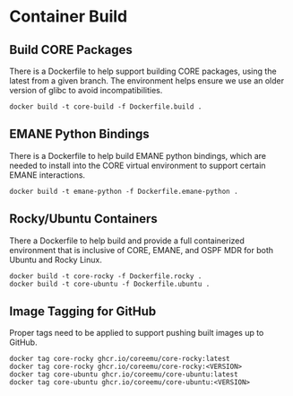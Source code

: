 # Container Build

## Build CORE Packages

There is a Dockerfile to help support building CORE packages, using
the latest from a given branch. The environment helps ensure we use an older
version of glibc to avoid incompatibilities.

```shell
docker build -t core-build -f Dockerfile.build .
```

## EMANE Python Bindings

There is a Dockerfile to help build EMANE python bindings, which are needed to install
into the CORE virtual environment to support certain EMANE interactions.

```shell
docker build -t emane-python -f Dockerfile.emane-python .
```

## Rocky/Ubuntu Containers

There a Dockerfile to help build and provide a full containerized environment that is inclusive
of CORE, EMANE, and OSPF MDR for both Ubuntu and Rocky Linux.

```shell
docker build -t core-rocky -f Dockerfile.rocky .
docker build -t core-ubuntu -f Dockerfile.ubuntu .
```

## Image Tagging for GitHub

Proper tags need to be applied to support pushing built images up to GitHub.

```shell
docker tag core-rocky ghcr.io/coreemu/core-rocky:latest
docker tag core-rocky ghcr.io/coreemu/core-rocky:<VERSION>
docker tag core-ubuntu ghcr.io/coreemu/core-ubuntu:latest
docker tag core-ubuntu ghcr.io/coreemu/core-ubuntu:<VERSION>
```
